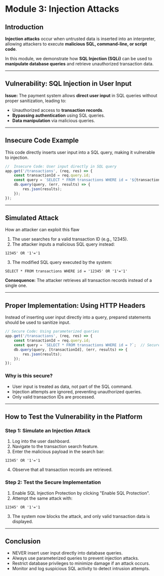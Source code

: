 # **Module 3: Injection Attacks**

## **Introduction**
**Injection attacks** occur when untrusted data is inserted into an interpreter, allowing attackers to execute **malicious SQL, command-line, or script code**.

In this module, we demonstrate how **SQL Injection (SQLi)** can be used to **manipulate database queries** and retrieve unauthorized transaction data.

---

## **Vulnerability: SQL Injection in User Input**
**Issue:** The payment system allows **direct user input** in SQL queries without proper sanitization, leading to:
- Unauthorized access to **transaction records**.
- **Bypassing authentication** using SQL queries.
- **Data manipulation** via malicious queries.

---

## **Insecure Code Example**
This code directly inserts user input into a SQL query, making it vulnerable to injection.

```javascript
//  Insecure Code: User input directly in SQL query
app.get('/transactions', (req, res) => {
    const transactionId = req.query.id;
    const query = `SELECT * FROM transactions WHERE id = '${transactionId}'`;  // SQL Injection possible
    db.query(query, (err, results) => {
        res.json(results);
    });
});
```

---

## **Simulated Attack**
How an attacker can exploit this flaw

1. The user searches for a valid transaction ID (e.g., 12345).
2. The attacker inputs a malicious SQL query instead:
   
```
12345' OR '1'='1
```

3. The modified SQL query executed by the system:
  
```
SELECT * FROM transactions WHERE id = '12345' OR '1'='1'
```

**Consequence:** The attacker retrieves all transaction records instead of a single one.

---

## **Proper Implementation: Using HTTP Headers**
Instead of inserting user input directly into a query, prepared statements should be used to sanitize input.

```javascript
// Secure Code: Using parameterized queries
app.get('/transactions', (req, res) => {
    const transactionId = req.query.id;
    const query = `SELECT * FROM transactions WHERE id = ?`;  // Secure query
    db.query(query, [transactionId], (err, results) => {
        res.json(results);
    });
});
```
### **Why is this secure?**
- User input is treated as data, not part of the SQL command.
- Injection attempts are ignored, preventing unauthorized queries.
- Only valid transaction IDs are processed.

---

## **How to Test the Vulnerability in the Platform**

### **Step 1: Simulate an Injection Attack**
1. Log into the user dashboard.
2. Navigate to the transaction search feature.
3. Enter the malicious payload in the search bar:
  
```
12345' OR '1'='1
```

4. Observe that all transaction records are retrieved.

### **Step 2: Test the Secure Implementation**
1. Enable SQL Injection Protection by clicking "Enable SQL Protection".
2. Attempt the same attack with:
  
```
12345' OR '1'='1
```

3. The system now blocks the attack, and only valid transaction data is displayed.

---

## **Conclusion**

- NEVER insert user input directly into database queries.
- Always use parameterized queries to prevent injection attacks.
- Restrict database privileges to minimize damage if an attack occurs.
- Monitor and log suspicious SQL activity to detect intrusion attempts.
